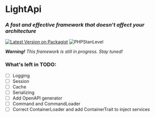 # LightApi
### *A fast and effective framework that doesn't affect your architecture*

[![Latest Version on Packagist](https://img.shields.io/packagist/v/pjpawel/ligth-api.svg?style=flat-square)](https://packagist.org/packages/pjpawel/ligth-api)
![PHPStanLevel](https://img.shields.io/badge/PHPStan-5%20level-brightgreen.svg?style=flat)

*<b>Warning!</b> This framework is still in progress. Stay tuned!*

### What's left in TODO:
- [ ] Logging
- [ ] Session
- [ ] Cache
- [ ] Serializing
- [ ] Add OpenAPI generator
- [ ] Command and CommandLoader
- [ ] Correct ContainerLoader and add ContainerTrait to inject services
